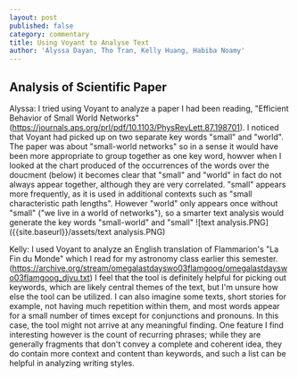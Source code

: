 ```yaml
---
layout: post
published: false
category: commentary
title: Using Voyant to Analyse Text
author: 'Alyssa Dayan, Tho Tran, Kelly Huang, Habiba Noamy'
---
```

## Analysis of Scientific Paper
Alyssa: I tried using Voyant to analyze a paper I had been reading, "Efficient Behavior of Small World Networks" (https://journals.aps.org/prl/pdf/10.1103/PhysRevLett.87.198701). I noticed that Voyant had picked up on two separate key words "small" and "world". The paper was about "small-world networks" so in a sense it would have been more appropriate to group together as one key word, howver when I looked at the chart produced of the occurrences of the words over the doucment (below) it becomes clear that "small" and "world" in fact do not always appear together, although they are very correlated. "small" appears more frequently, as it is used in additional contexts such as "small characteristic path lengths". However "world" only appears once without "small" ("we live in a world of networks"), so a smarter text analysis would generate the key words "small-world" and "small"
![text analysis.PNG]({{site.baseurl}}/assets/text analysis.PNG)

Kelly: I used Voyant to analyze an English translation of Flammarion's "La Fin du Monde" which I read for my astronomy class earlier this semester. (https://archive.org/stream/omegalastdayswo03flamgoog/omegalastdayswo03flamgoog_djvu.txt) I feel that the tool is definitely helpful for picking out keywords, which are likely central themes of the text, but I'm unsure how else the tool can be utilized. I can also imagine some texts, short stories for example, not having much repetition within them, and most words appear for a small number of times except for conjunctions and pronouns. In this case, the tool might not arrive at any meaningful finding. One feature I find interesting however is the count of recurring phrases; while they are generally fragments that don't convey a complete and coherent idea, they do contain more context and content than keywords, and such a list can be helpful in analyzing writing styles.